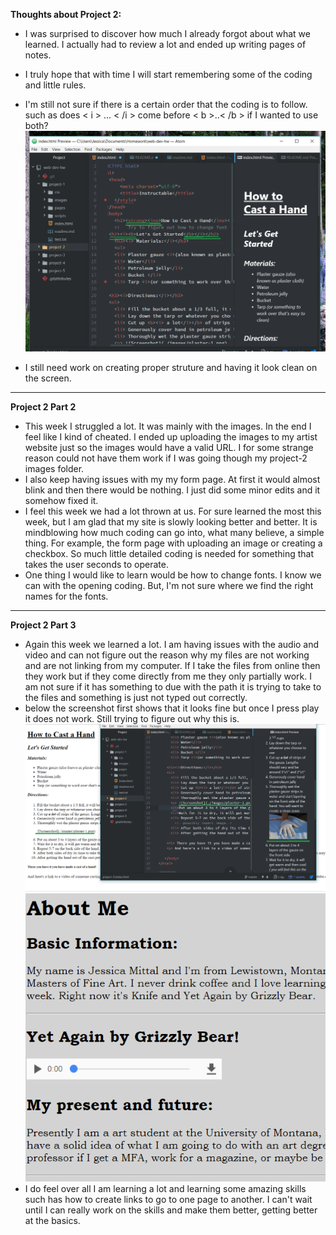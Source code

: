 **Thoughts about Project 2:**
- I was surprised to discover how much I already forgot about what we learned. I actually had to review a lot and ended up writing pages of notes.
- I truly hope that with time I will start remembering some of the coding and little rules.
- I'm still not sure if there is a certain order that the coding is to follow. such as does < i > ... < /i > come before < b >..< /b > if I wanted to use both?
![Screenshot](./images/screenshot-2.png)

- I still need work on creating proper struture and having it look clean on the screen.

---
**Project 2 Part 2**
- This week I struggled a lot. It was mainly with the images. In the end I feel like I kind of cheated. I ended up uploading the images to my artist website just so the images would have a valid URL. I for some strange reason could not have them work if I was going though my project-2 images folder.
- I also keep having issues with my my form page. At first it would almost blink and then there would be nothing. I just did some minor edits and it somehow fixed it.
- I feel this week we had a lot thrown at us. For sure learned the most this week, but I am glad that my site is slowly looking better and better. It is mindblowing how much coding can go into, what many believe, a simple thing. For example, the form page with uploading an image or creating a checkbox. So much little detailed coding is needed for something that takes the user seconds to operate.
- One thing I would like to learn would be how to change fonts. I know we can with the opening coding. But, I'm not sure where we find the right names for the fonts.

---
**Project 2 Part 3**
- Again this week we learned a lot. I am having issues with the audio and video and can not figure out the reason why my files are not working and are not linking from my computer. If I take the files from online then they work but if they come directly from me they only partially work. I am not sure if it has something to due with the path it is trying to take to the files and something is just not typed out correctly.
- below the screenshot first shows that it looks fine but once I press play it does not work. Still trying to figure out why this is.
![Screenshot](./images/screenshot-3.png)
![Screenshot](./images/screenshot-4.png)
- I do feel over all I am learning a lot and learning some amazing skills such has how to create links to go to one page to another. I can't wait until I can really work on the skills and make them better, getting better at the basics.
